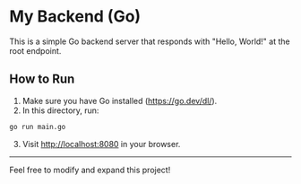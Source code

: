 # My Backend (Go)

This is a simple Go backend server that responds with "Hello, World!" at the root endpoint.

## How to Run

1. Make sure you have Go installed (https://go.dev/dl/).
2. In this directory, run:

```sh
go run main.go
```

3. Visit [http://localhost:8080](http://localhost:8080) in your browser.

---

Feel free to modify and expand this project! 